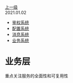 <div class="extend-header">
<div class="info">
<a class="back" href="./">上一级</a>
<div class="mini">
<span>2021.01.02</span>
</div>
</div>
<div class="content">
<div class="custom-block children">
<ul>
<li><a href="/frontend/layerBusiness/systemAuthentication">鉴权系统</a></li>
<li><a href="/frontend/layerBusiness/systemConfiguration">配置系统</a></li>
<li><a href="/frontend/layerBusiness/systemMessage">消息系统</a></li>
<li><a href="/frontend/layerBusiness/systemBusiness">业务系统</a></li>
</ul>
</div>

</div>
</div>
<div class="content-header">
<h1>业务层</h1>
<summary class="desc">重点关注服务的全面性和可复用性</summary>
</div>

